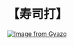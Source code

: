 # 【寿司打】 #

[![Image from Gyazo](https://i.gyazo.com/cb557ef588a5858f961e709bcfc805b4.jpg)](https://gyazo.com/cb557ef588a5858f961e709bcfc805b4)
